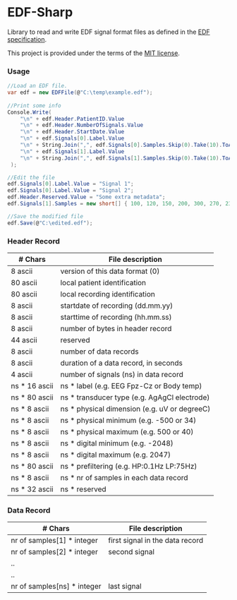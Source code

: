 # EDF-Sharp
Library to read and write EDF signal format files as defined in the [EDF specification](http://www.edfplus.info/specs/edf.html).

This project is provided under the terms of the [MIT license](http://choosealicense.com/licenses/mit/).

### Usage

```cs
//Load an EDF file.
var edf = new EDFFile(@"C:\temp\example.edf");
 
//Print some info
Console.Write(
    "\n" + edf.Header.PatientID.Value
    "\n" + edf.Header.NumberOfSignals.Value
    "\n" + edf.Header.StartDate.Value
    "\n" + edf.Signals[0].Label.Value
    "\n" + String.Join(",", edf.Signals[0].Samples.Skip(0).Take(10).ToArray())
    "\n" + edf.Signals[1].Label.Value
    "\n" + String.Join(",", edf.Signals[1].Samples.Skip(0).Take(10).ToArray())
 );

//Edit the file
edf.Signals[0].Label.Value = "Signal 1";
edf.Signals[0].Label.Value = "Signal 2";
edf.Header.Reserved.Value = "Some extra metadata";
edf.Signals[1].Samples = new short[] { 100, 120, 150, 200, 300, 270, 230, 190, 139, 150 };

//Save the modified file
edf.Save(@"C:\edited.edf");
```

### Header Record 

| # Chars | File description                               |
|---------|------------------------------------------------|
|8 ascii  | version of this data format (0) |
|80 ascii | local patient identification |
|80 ascii | local recording identification |
|8 ascii  | startdate of recording (dd.mm.yy)|
|8 ascii  | starttime of recording (hh.mm.ss) |
|8 ascii  | number of bytes in header record |
|44 ascii | reserved |
|8 ascii  | number of data records|
|8 ascii  | duration of a data record, in seconds |
|4 ascii  | number of signals (ns) in data record |
|ns * 16 ascii | ns * label (e.g. EEG Fpz-Cz or Body temp)| 
|ns * 80 ascii | ns * transducer type (e.g. AgAgCl electrode) |
|ns * 8 ascii  | ns * physical dimension (e.g. uV or degreeC) |
|ns * 8 ascii  | ns * physical minimum (e.g. -500 or 34) |
|ns * 8 ascii  | ns * physical maximum (e.g. 500 or 40) |
|ns * 8 ascii  | ns * digital minimum (e.g. -2048) |
|ns * 8 ascii  | ns * digital maximum (e.g. 2047) |
|ns * 80 ascii | ns * prefiltering (e.g. HP:0.1Hz LP:75Hz) |
|ns * 8 ascii  | ns * nr of samples in each data record |
|ns * 32 ascii | ns * reserved|

### Data Record 

| # Chars                   | File description                |
|---------------------------|---------------------------------|
|nr of samples[1] * integer | first signal in the data record |
|nr of samples[2] * integer | second signal                   |
|.. | |
|.. | |
|nr of samples[ns] * integer | last signal | 
